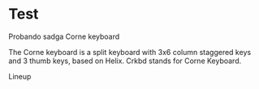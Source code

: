 # Test
Probando 
 sadga
Corne keyboard

The Corne keyboard is a split keyboard with 3x6 column staggered keys and 3 thumb keys, based on Helix. Crkbd stands for Corne Keyboard.

Lineup
